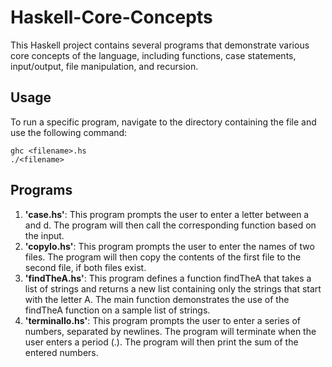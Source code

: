# Haskell-Core-Concepts
This Haskell project contains several programs that demonstrate various core concepts of the language, including functions, case statements, input/output, file manipulation, and recursion.


## Usage
To run a specific program, navigate to the directory containing the file and use the following command:
```
ghc <filename>.hs
./<filename>
```

## Programs
1. **'case.hs'**: This program prompts the user to enter a letter between a and d. The program will then call the corresponding function based on the input.
2. **'copyIo.hs'**: This program prompts the user to enter the names of two files. The program will then copy the contents of the first file to the second file, if both files exist.
3. **'findTheA.hs'**: This program defines a function findTheA that takes a list of strings and returns a new list containing only the strings that start with the letter A. The main function demonstrates the use of the findTheA function on a sample list of strings.
4. **'terminalIo.hs'**: This program prompts the user to enter a series of numbers, separated by newlines. The program will terminate when the user enters a period (.). The program will then print the sum of the entered numbers.
